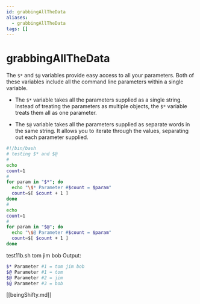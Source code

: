 ```yaml
---
id: grabbingAllTheData
aliases:
  - grabbingAllTheData
tags: []
---
```


# grabbingAllTheData

The `$*` and `$@` variables provide easy access to all your parameters. Both of
these variables include all the command line parameters within a single
variable.

- The `$*` variable takes all the parameters supplied as a single string.
  Instead of treating the parameters as multiple objects, the `$*` variable treats
  them all as one parameter.

- The `$@` variable takes all the parameters supplied as separate words in the
  same string. It allows you to iterate through the values, separating out each
  parameter supplied.

```bash
#!/bin/bash
# testing $* and $@
#
echo
count=1
#
for param in "$*"; do
  echo "\$* Parameter #$count = $param"
  count=$[ $count + 1 ]
done
#
echo
count=1
#
for param in "$@"; do
  echo "\$@ Parameter #$count = $param"
  count=$[ $count + 1 ]
done
```

test11b.sh tom jim bob
Output:

```bash
$* Parameter #1 = tom jim bob
$@ Parameter #1 = tom
$@ Parameter #2 = jim
$@ Parameter #3 = bob
```

[[beingShifty.md]]

